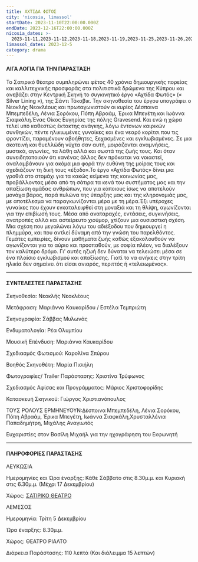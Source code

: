 ```yaml
---
title: ΑΧΤΙΔΑ ΦΩΤΟΣ
city: 'nicosia, limassol'
startDate: 2023-11-10T22:00:00.000Z
endDate: 2023-12-16T22:00:00.000Z
nicosia_dates: >-
  2023-11-11,2023-11-12,2023-11-18,2023-11-19,2023-11-25,2023-11-26,2023-12-02,2023-12-03,2023-12-09,2023-12-10,2023-12-16,2023-12-17
limassol_dates: 2023-12-5
category: drama
---
```


#### ΛΙΓΑ ΛΟΓΙΑ ΓΙΑ ΤΗΝ ΠΑΡΑΣΤΑΣΗ

Το Σατιρικό θέατρο	συμπληρώνει φέτος 40 χρόνια δημιουργικής πορείας και καλλιτεχνικής προσφοράς στα πολιτιστικά δρώμενα της Κύπρου και ανεβάζει στην Κεντρική Σκηνή	το συγκινητικό έργο «Αχτίδα Φωτός» («	Silver Lining »), της Σάντι Τόκσβικ.	Την σκηνοθεσία του έργου υπογράφει	ο Νεοκλής	Νεοκλέους	και πρωταγωνιστούν	οι κυρίες Δέσποινα Μπεμπεδέλη, Λένια Σορόκου, Πόπη Αβραάμ, Έρικα Μπεγέτη και Ιωάννα Σιαφκάλη.Ένας Οίκος Ευγηρίας της πόλης Gravesend. Και ενώ η χώρα τελεί υπό καθεστώς έκτακτης ανάγκης, λόγω έντονων καιρικών συνθηκών, πέντε ηλικιωμένες γυναίκες και ένα νεαρό κορίτσι που τις φροντίζει, παραμένουν αβοήθητες, ξεχασμένες και εγκλωβισμένες. Σε μια σκοτεινή και θυελλώδη νύχτα σαν αυτή, μοιράζονται αναμνήσεις, μυστικά, αγωνίες, τα λάθη αλλά και σωστά της ζωής τους. Και όταν συνειδητοποιούν ότι κανένας άλλος δεν πρόκειται να νοιαστεί, αναλαμβάνουν για ακόμα μια φορά την ευθύνη της μοίρας τους και σχεδιάζουν τη δική τους «έξοδο».Το έργο «Αχτίδα Φωτός» δίνει μια γροθιά στο στομάχι για τα κακώς κείμενα της κοινωνίας μας, προβάλλοντας μέσα από τη σάτιρα τα κενά του συστήματος μας και την απαξίωση ομάδας ανθρώπων, που για κάποιους ίσως να αποτελούν μονάχα βάρος, παρά πυλώνα της ύπαρξης μας και της κληρονομιάς μας, με αποτέλεσμα να παραγκωνίζονται μέρα με τη μέρα.Έξι υπέροχες γυναίκες που έχουν εγκαταλειφθεί στη μοναξιά και τη θλίψη, αγωνίζονται για την επιβίωσή τους.	Μέσα από αναταραχές, εντάσεις, συγκινήσεις,	ανατροπές αλλά και αστείρευτο χιούμορ, χτίζουν μια ουσιαστική σχέση.	Μια σχέση που μεγαλώνει λόγω του αδιέξοδου	που δημιουργεί	η πλημμύρα,	και που αντλεί δύναμη από την γνώση του παρελθόντος. Γεμάτες εμπειρίες, δίνουν μαθήματα ζωής καθώς	εξακολουθούν να αγωνίζονται για το αύριο και προσπαθούν, με σοφία πλέον, να διαλέξουν τον καλύτερο δρόμο. Γι' αυτές ηζωή δεν δύναται να τελειώσει μέσα σε ένα πλαίσιο εγκλωβισμού και απαξίωσης.	Γιατί το να ανήκεις στην τρίτη ηλικία δεν σημαίνει ότι είσαι ανιαρός, περιττός ή «τελειωμένος».

***

#### ΣΥΝΤΕΛΕΣΤΕΣ ΠΑΡΑΣΤΑΣΗΣ

Σκηνοθεσία:	Νεοκλής Νεοκλέους

Μετάφραση:	Μαριάννα Καυκαρίδου / Εστέλα Τεμπριώτη

Σκηνογραφία:	Σάββας Μυλωνάς

Ενδυματολογία:	Ρέα Ολυμπίου

Μουσική Επένδυση:	Μαριάννα Καυκαρίδου

Σχεδιασμός Φωτισμού:	Καρολίνα Σπύρου

Βοηθός Σκηνοθέτη:	Μαρία Πισιήλη

Φωτογραφίες/	Trailer Παράστασης:	Χριστίνα Τρύφωνος

Σχεδιασμός Αφίσας και Προγράμματος: Μάριος Χριστοφορίδης

Κατασκευή Σκηνικού:	Γιώργος Χριστιανόπουλος

ΤΟΥΣ ΡΟΛΟΥΣ ΕΡΜΗΝΕΥΟΥΝ:Δέσποινα Μπεμπεδέλη, Λένια Σορόκου, Πόπη Αβραάμ, Έρικα Μπεγέτη, Ιωάννα Σιαφκάλη,Χρυσταλλένια Παπαδημήτρη, Μιχάλης Αναγιωτός

Ευχαριστίες στον Βασίλη Μιχαήλ για την ηχογράφηση του Εκφωνητή

***

#### ΠΛΗΡΟΦΟΡΙΕΣ ΠΑΡΑΣΤΑΣΗΣ

ΛΕΥΚΩΣΙΑ

Ημερομηνίες και Ώρα έναρξης: Κάθε Σάββατο στις 8.30μ.μ. και Κυριακή στις 6.30μ.μ. (Μέχρι 17 Δεκεμβρίου)

Χώρος: [ΣΑΤΙΡΙΚΟ ΘΕΑΤΡΟ](https://www.google.com/maps/place/%CE%A3%CE%B1%CF%84%CE%B9%CF%81%CE%B9%CE%BA%CF%8C+%CE%98%CE%AD%CE%B1%CF%84%CF%81%CE%BF,+Morphou,+Nicosia+2102,+Cyprus/@35.1630974,33.3839992,17z/data=!3m1!4b1!4m6!3m5!1s0x14de177a38c768cb:0x621da5c5d96b3ed4!8m2!3d35.1630734!4d33.3865709!16s%2Fg%2F11bvtcd0dv?entry=ttu)

ΛΕΜΕΣΟΣ

Ημερομηνία: Τρίτη 5 Δεκεμβρίου 

Ώρα έναρξης: 8.30μ.μ.

Χώρος: ΘΕΑΤΡΟ ΡΙΑΛΤΟ

Διάρκεια Παράστασης:	110 λεπτά (Και διάλειμμα 15 λεπτών)
